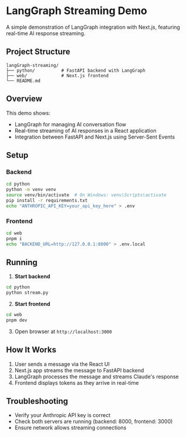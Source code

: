 # LangGraph Streaming Demo

A simple demonstration of LangGraph integration with Next.js, featuring real-time AI response streaming.

## Project Structure

```
langGraph-streaming/
├── python/          # FastAPI backend with LangGraph
├── web/             # Next.js frontend
└── README.md
```

## Overview

This demo shows:
- LangGraph for managing AI conversation flow
- Real-time streaming of AI responses in a React application
- Integration between FastAPI and Next.js using Server-Sent Events

## Setup

### Backend

```bash
cd python
python -m venv venv
source venv/bin/activate  # On Windows: venv\Scripts\activate
pip install -r requirements.txt
echo "ANTHROPIC_API_KEY=your_api_key_here" > .env
```

### Frontend

```bash
cd web
pnpm i
echo "BACKEND_URL=http://127.0.0.1:8000" > .env.local
```

## Running

1. **Start backend**
```bash
cd python
python stream.py
```

2. **Start frontend**
```bash
cd web
pnpm dev
```

3. Open browser at `http://localhost:3000`

## How It Works

1. User sends a message via the React UI
2. Next.js app streams the message to FastAPI backend
3. LangGraph processes the message and streams Claude's response
4. Frontend displays tokens as they arrive in real-time

## Troubleshooting

- Verify your Anthropic API key is correct
- Check both servers are running (backend: 8000, frontend: 3000)
- Ensure network allows streaming connections